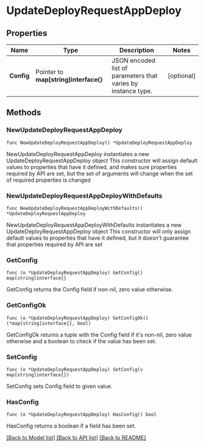 # UpdateDeployRequestAppDeploy

## Properties

Name | Type | Description | Notes
------------ | ------------- | ------------- | -------------
**Config** | Pointer to **map[string]interface{}** | JSON encoded list of parameters that varies by instance type. | [optional] 

## Methods

### NewUpdateDeployRequestAppDeploy

`func NewUpdateDeployRequestAppDeploy() *UpdateDeployRequestAppDeploy`

NewUpdateDeployRequestAppDeploy instantiates a new UpdateDeployRequestAppDeploy object
This constructor will assign default values to properties that have it defined,
and makes sure properties required by API are set, but the set of arguments
will change when the set of required properties is changed

### NewUpdateDeployRequestAppDeployWithDefaults

`func NewUpdateDeployRequestAppDeployWithDefaults() *UpdateDeployRequestAppDeploy`

NewUpdateDeployRequestAppDeployWithDefaults instantiates a new UpdateDeployRequestAppDeploy object
This constructor will only assign default values to properties that have it defined,
but it doesn't guarantee that properties required by API are set

### GetConfig

`func (o *UpdateDeployRequestAppDeploy) GetConfig() map[string]interface{}`

GetConfig returns the Config field if non-nil, zero value otherwise.

### GetConfigOk

`func (o *UpdateDeployRequestAppDeploy) GetConfigOk() (*map[string]interface{}, bool)`

GetConfigOk returns a tuple with the Config field if it's non-nil, zero value otherwise
and a boolean to check if the value has been set.

### SetConfig

`func (o *UpdateDeployRequestAppDeploy) SetConfig(v map[string]interface{})`

SetConfig sets Config field to given value.

### HasConfig

`func (o *UpdateDeployRequestAppDeploy) HasConfig() bool`

HasConfig returns a boolean if a field has been set.


[[Back to Model list]](../README.md#documentation-for-models) [[Back to API list]](../README.md#documentation-for-api-endpoints) [[Back to README]](../README.md)


